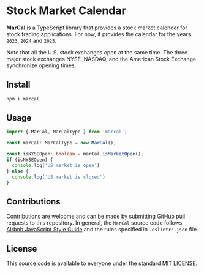 # Stock Market Calendar
**MarCal** is a TypeScript library that provides a stock market calendar for stock trading applications.
For now, it provides the calendar for the years `2023`, `2024` and `2025`.

Note that all the U.S. stock exchanges open at the same time. The three major stock exchanges NYSE, NASDAQ,
and the American Stock Exchange synchronize opening times.


## Install
```bash
npm i marcal
```

## Usage
```typescript
import { MarCal, MarCalType } from 'marcal';

const marCal: MarCalType = new MarCal();

const isNYSEOpen: boolean = marCal.isMarketOpen();
if (isNYSEOpen) {
  console.log('US market is open')
} else {
  console.log('US market is closed')
}
```

## Contributions
Contributions are welcome and can be made by submitting GitHub pull requests
to this repository. In general, the `MarCal` source code follows
[Airbnb JavaScript Style Guide](https://github.com/airbnb/javascript) and the
rules specified in `.eslintrc.json` file.


## License
This source code is available to everyone under the standard
[MIT LICENSE](https://github.com/baloian/marcal/blob/master/LICENSE).

